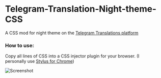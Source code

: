 # Telegram-Translation-Night-theme-CSS
A CSS mod for night theme on the [Telegram Translations platform](https://translations.telegram.org/)

### How to use:

Copy all lines of CSS into a CSS injector plugin for your browser. 
(I personally use [Stylus for Chrome](https://chrome.google.com/webstore/detail/stylus/clngdbkpkpeebahjckkjfobafhncgmne))

![Screenshot](https://i.imgur.com/0gGqIfP.png)
